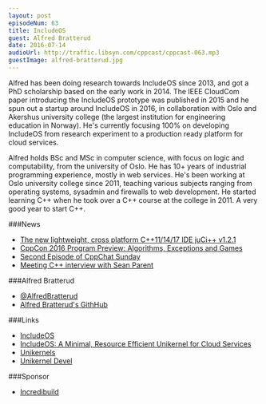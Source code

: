```yaml
---
layout: post
episodeNum: 63
title: IncludeOS
guest: Alfred Bratterud
date: 2016-07-14
audioUrl: http://traffic.libsyn.com/cppcast/cppcast-063.mp3
guestImage: alfred-bratterud.jpg
---
```


Alfred has been doing research towards IncludeOS since 2013, and got a PhD scholarship based on the early work in 2014. The IEEE CloudCom paper introducing the IncludeOS prototype was published in 2015 and he spun out a startup around IncludeOS in 2016, in collaboration with Oslo and Akershus university college (the largest institution for engineering education in Norway). He's currently focusing 100% on developing IncludeOS from research experiment to a production ready platform for cloud services. 

Alfred holds BSc and MSc in computer science, with focus on logic and computability, from the university of Oslo. He has 10+ years of industrial programming experience, mostly in web services. He's been working at Oslo university college since 2011, teaching various subjects ranging from operating systems, sysadmin and firewalls to web development. He started learning C++ when he took over a C++ course at the college in 2011. A very good year to start C++.

###News

 - [The new lightweight, cross platform C++11/14/17 IDE juCi++ v1.2.1](https://www.reddit.com/r/cpp/comments/4s9v5b/the_new_lightweight_crossplatform_c111417ide_juci/)
 - [CppCon 2016 Program Preview: Algorithms, Exceptions and Games](http://cppcon.org/preview-algorithms-exceptions-games-2016/)
 - [Second Episode of CppChat Sunday](https://www.reddit.com/r/cpp/comments/4sd1tx/second_episode_of_cppchat_sunday_at_930_am_left/)
 - [Meeting C++ interview with Sean Parent](http://meetingcpp.com/index.php/br/items/interview-with-sean-parent.html)
 
###Alfred Bratterud

 - [@AlfredBratterud](https://twitter.com/AlfredBratterud)
 - [Alfred Bratterud's GithHub](https://github.com/alfred-bratterud)
 
###Links

 - [IncludeOS](https://github.com/hioa-cs/IncludeOS)
 - [IncludeOS: A Minimal, Resource Efficient Unikernel for Cloud Services](http://ieeexplore.ieee.org/xpl/articleDetails.jsp?reload=true&arnumber=7396164) 
 - [Unikernels](http://unikernel.org/)
 - [Unikernel Devel](http://devel.unikernel.org/)

###Sponsor

- [Incredibuild](https://www.incredibuild.com/cppoffer)

